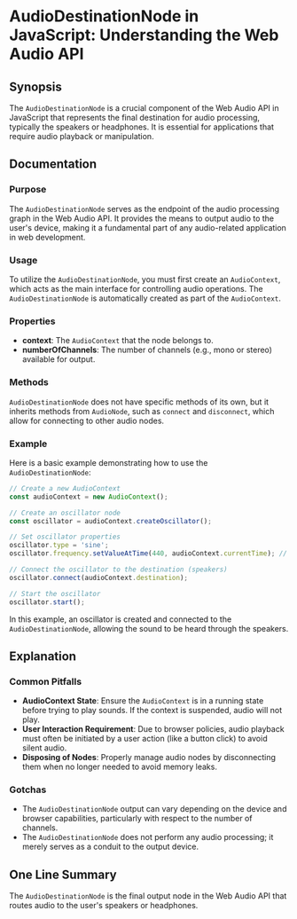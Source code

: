 <!--
Meta Description: # AudioDestinationNode in JavaScript: Understanding the Web Audio API ## Synopsis The `AudioDestinationNode` is a crucial component of the Web Audio A...
Meta Keywords: audio, audiodestinationnode, audiocontext, oscillator, web
-->

# AudioDestinationNode in JavaScript: Understanding the Web Audio API

## Synopsis
The `AudioDestinationNode` is a crucial component of the Web Audio API in JavaScript that represents the final destination for audio processing, typically the speakers or headphones. It is essential for applications that require audio playback or manipulation.

## Documentation
### Purpose
The `AudioDestinationNode` serves as the endpoint of the audio processing graph in the Web Audio API. It provides the means to output audio to the user's device, making it a fundamental part of any audio-related application in web development.

### Usage
To utilize the `AudioDestinationNode`, you must first create an `AudioContext`, which acts as the main interface for controlling audio operations. The `AudioDestinationNode` is automatically created as part of the `AudioContext`.

### Properties
- **context**: The `AudioContext` that the node belongs to.
- **numberOfChannels**: The number of channels (e.g., mono or stereo) available for output.

### Methods
`AudioDestinationNode` does not have specific methods of its own, but it inherits methods from `AudioNode`, such as `connect` and `disconnect`, which allow for connecting to other audio nodes.

### Example
Here is a basic example demonstrating how to use the `AudioDestinationNode`:

```javascript
// Create a new AudioContext
const audioContext = new AudioContext();

// Create an oscillator node
const oscillator = audioContext.createOscillator();

// Set oscillator properties
oscillator.type = 'sine';
oscillator.frequency.setValueAtTime(440, audioContext.currentTime); // A note

// Connect the oscillator to the destination (speakers)
oscillator.connect(audioContext.destination);

// Start the oscillator
oscillator.start();
```

In this example, an oscillator is created and connected to the `AudioDestinationNode`, allowing the sound to be heard through the speakers.

## Explanation
### Common Pitfalls
- **AudioContext State**: Ensure the `AudioContext` is in a running state before trying to play sounds. If the context is suspended, audio will not play.
- **User Interaction Requirement**: Due to browser policies, audio playback must often be initiated by a user action (like a button click) to avoid silent audio.
- **Disposing of Nodes**: Properly manage audio nodes by disconnecting them when no longer needed to avoid memory leaks.

### Gotchas
- The `AudioDestinationNode` output can vary depending on the device and browser capabilities, particularly with respect to the number of channels.
- The `AudioDestinationNode` does not perform any audio processing; it merely serves as a conduit to the output device.

## One Line Summary
The `AudioDestinationNode` is the final output node in the Web Audio API that routes audio to the user's speakers or headphones.